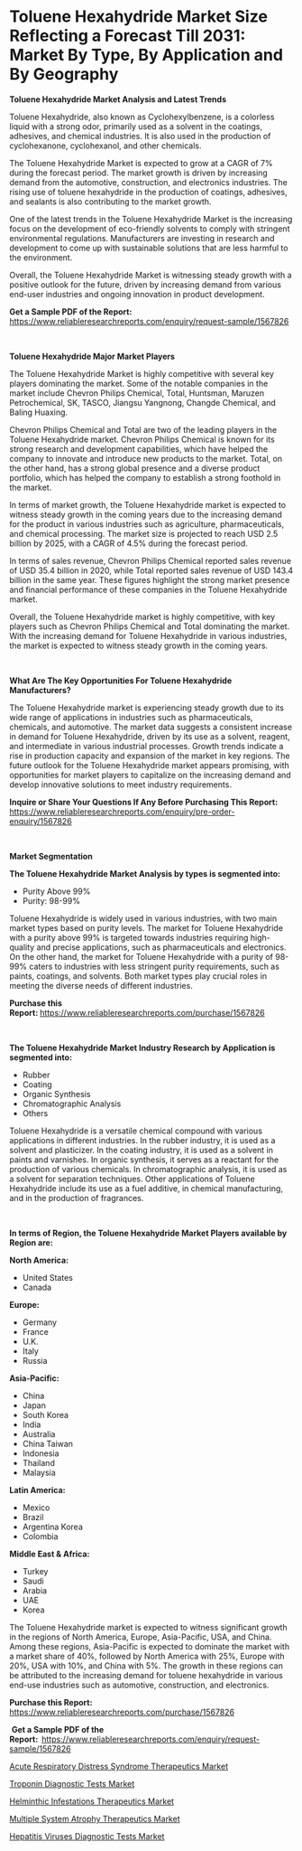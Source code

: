<p><h1>Toluene Hexahydride Market Size Reflecting a Forecast Till 2031: Market By Type, By Application and By Geography</h1></p><p><strong>Toluene Hexahydride Market Analysis and Latest Trends</strong></p>
<p><p>Toluene Hexahydride, also known as Cyclohexylbenzene, is a colorless liquid with a strong odor, primarily used as a solvent in the coatings, adhesives, and chemical industries. It is also used in the production of cyclohexanone, cyclohexanol, and other chemicals.</p><p>The Toluene Hexahydride Market is expected to grow at a CAGR of 7% during the forecast period. The market growth is driven by increasing demand from the automotive, construction, and electronics industries. The rising use of toluene hexahydride in the production of coatings, adhesives, and sealants is also contributing to the market growth.</p><p>One of the latest trends in the Toluene Hexahydride Market is the increasing focus on the development of eco-friendly solvents to comply with stringent environmental regulations. Manufacturers are investing in research and development to come up with sustainable solutions that are less harmful to the environment.</p><p>Overall, the Toluene Hexahydride Market is witnessing steady growth with a positive outlook for the future, driven by increasing demand from various end-user industries and ongoing innovation in product development.</p></p>
<p><strong>Get a Sample PDF of the Report:&nbsp;</strong> <a href="https://www.reliableresearchreports.com/enquiry/request-sample/1567826">https://www.reliableresearchreports.com/enquiry/request-sample/1567826</a></p>
<p>&nbsp;</p>
<p><strong>Toluene Hexahydride Major Market Players</strong></p>
<p><p>The Toluene Hexahydride Market is highly competitive with several key players dominating the market. Some of the notable companies in the market include Chevron Philips Chemical, Total, Huntsman, Maruzen Petrochemical, SK, TASCO, Jiangsu Yangnong, Changde Chemical, and Baling Huaxing.</p><p>Chevron Philips Chemical and Total are two of the leading players in the Toluene Hexahydride market. Chevron Philips Chemical is known for its strong research and development capabilities, which have helped the company to innovate and introduce new products to the market. Total, on the other hand, has a strong global presence and a diverse product portfolio, which has helped the company to establish a strong foothold in the market.</p><p>In terms of market growth, the Toluene Hexahydride market is expected to witness steady growth in the coming years due to the increasing demand for the product in various industries such as agriculture, pharmaceuticals, and chemical processing. The market size is projected to reach USD 2.5 billion by 2025, with a CAGR of 4.5% during the forecast period.</p><p>In terms of sales revenue, Chevron Philips Chemical reported sales revenue of USD 35.4 billion in 2020, while Total reported sales revenue of USD 143.4 billion in the same year. These figures highlight the strong market presence and financial performance of these companies in the Toluene Hexahydride market.</p><p>Overall, the Toluene Hexahydride market is highly competitive, with key players such as Chevron Philips Chemical and Total dominating the market. With the increasing demand for Toluene Hexahydride in various industries, the market is expected to witness steady growth in the coming years.</p></p>
<p>&nbsp;</p>
<p><strong>What Are The Key Opportunities For Toluene Hexahydride Manufacturers?</strong></p>
<p><p>The Toluene Hexahydride market is experiencing steady growth due to its wide range of applications in industries such as pharmaceuticals, chemicals, and automotive. The market data suggests a consistent increase in demand for Toluene Hexahydride, driven by its use as a solvent, reagent, and intermediate in various industrial processes. Growth trends indicate a rise in production capacity and expansion of the market in key regions. The future outlook for the Toluene Hexahydride market appears promising, with opportunities for market players to capitalize on the increasing demand and develop innovative solutions to meet industry requirements.</p></p>
<p><strong>Inquire or Share Your Questions If Any Before Purchasing This Report:</strong> <a href="https://www.reliableresearchreports.com/enquiry/pre-order-enquiry/1567826">https://www.reliableresearchreports.com/enquiry/pre-order-enquiry/1567826</a></p>
<p>&nbsp;</p>
<p><strong>Market Segmentation</strong></p>
<p><strong>The Toluene Hexahydride Market Analysis by types is segmented into:</strong></p>
<p><ul><li>Purity Above 99%</li><li>Purity: 98-99%</li></ul></p>
<p><p>Toluene Hexahydride is widely used in various industries, with two main market types based on purity levels. The market for Toluene Hexahydride with a purity above 99% is targeted towards industries requiring high-quality and precise applications, such as pharmaceuticals and electronics. On the other hand, the market for Toluene Hexahydride with a purity of 98-99% caters to industries with less stringent purity requirements, such as paints, coatings, and solvents. Both market types play crucial roles in meeting the diverse needs of different industries.</p></p>
<p><strong>Purchase this Report:&nbsp;</strong><a href="https://www.reliableresearchreports.com/purchase/1567826">https://www.reliableresearchreports.com/purchase/1567826</a></p>
<p>&nbsp;</p>
<p><strong>The Toluene Hexahydride Market Industry Research by Application is segmented into:</strong></p>
<p><ul><li>Rubber</li><li>Coating</li><li>Organic Synthesis</li><li>Chromatographic Analysis</li><li>Others</li></ul></p>
<p><p>Toluene Hexahydride is a versatile chemical compound with various applications in different industries. In the rubber industry, it is used as a solvent and plasticizer. In the coating industry, it is used as a solvent in paints and varnishes. In organic synthesis, it serves as a reactant for the production of various chemicals. In chromatographic analysis, it is used as a solvent for separation techniques. Other applications of Toluene Hexahydride include its use as a fuel additive, in chemical manufacturing, and in the production of fragrances.</p></p>
<p>&nbsp;</p>
<p><strong>In terms of Region, the Toluene Hexahydride Market Players available by Region are:</strong></p>
<p>
    <p> <strong> North America: </strong>
        <ul>
            <li>United States</li>
            <li>Canada</li>
        </ul>
        </p> 
    <p> <strong> Europe: </strong>
        <ul>
            <li>Germany</li>
            <li>France</li>
            <li>U.K.</li>
            <li>Italy</li>
            <li>Russia</li>
        </ul>
        </p> 
    <p> <strong> Asia-Pacific: </strong>
        <ul>
            <li>China</li>
            <li>Japan</li>
            <li>South Korea</li>
            <li>India</li>
            <li>Australia</li>
            <li>China Taiwan</li>
            <li>Indonesia</li>
            <li>Thailand</li>
            <li>Malaysia</li>
        </ul>
        </p> 
    <p> <strong> Latin America: </strong>
        <ul>
            <li>Mexico</li>
            <li>Brazil</li>
            <li>Argentina Korea</li>
            <li>Colombia</li>
        </ul>
        </p> 
    <p> <strong> Middle East & Africa: </strong>
        <ul>
            <li>Turkey</li>
            <li>Saudi</li>
            <li>Arabia</li>
            <li>UAE</li>
            <li>Korea</li>
        </ul>
    </p>
    </p>
<p><p>The Toluene Hexahydride market is expected to witness significant growth in the regions of North America, Europe, Asia-Pacific, USA, and China. Among these regions, Asia-Pacific is expected to dominate the market with a market share of 40%, followed by North America with 25%, Europe with 20%, USA with 10%, and China with 5%. The growth in these regions can be attributed to the increasing demand for toluene hexahydride in various end-use industries such as automotive, construction, and electronics.</p></p>
<p><strong>Purchase this Report: </strong><a href="https://www.reliableresearchreports.com/purchase/1567826">https://www.reliableresearchreports.com/purchase/1567826</a></p>
<p>&nbsp;<strong>Get a Sample PDF of the Report:&nbsp;&nbsp;</strong><a href="https://www.reliableresearchreports.com/enquiry/request-sample/1567826">https://www.reliableresearchreports.com/enquiry/request-sample/1567826</a></p>
<p><strong></strong></p>
<p><p><a href="https://medium.com/@joshuabaker550/acute-respiratory-distress-syndrome-therapeutics-market-insight-market-trends-growth-forecasted-4558aba5724b">Acute Respiratory Distress Syndrome Therapeutics Market</a></p><p><a href="https://medium.com/@joshuabaker550/troponin-diagnostic-tests-market-size-market-outlook-and-market-forecast-2024-to-2031-73003102673e">Troponin Diagnostic Tests Market</a></p><p><a href="https://medium.com/@joshuabaker550/decoding-helminthic-infestations-therapeutics-market-metrics-market-share-trends-and-growth-6af01f0b541a">Helminthic Infestations Therapeutics Market</a></p><p><a href="https://medium.com/@joshuabaker550/multiple-system-atrophy-therapeutics-nbsp-market-focuses-on-market-share-size-and-projected-f6d75bf36357">Multiple System Atrophy Therapeutics Market</a></p><p><a href="https://medium.com/@joshuabaker550/analyzing-hepatitis-viruses-diagnostic-tests-market-global-industry-perspective-and-forecast-2024-fda02d0f068e">Hepatitis Viruses Diagnostic Tests Market</a></p></p>